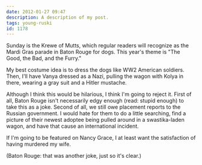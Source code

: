 ```yaml
---
date: 2012-01-27 09:47
description: A description of my post.
tags: young-ruski
id: 1178
---
```

Sunday is the Krewe of Mutts, which regular readers will recognize as the Mardi Gras parade in Baton Rouge for dogs.  This year's theme is "The Good, the Bad, and the Furry."

My best costume idea is to dress the dogs like WW2 American soldiers.  Then, I'll have Vanya dressed as a Nazi, pulling the wagon with Kolya in there, wearing a gray suit and a Hitler mustache.
<!--more-->
Although I think this would be hilarious, I think I'm going to reject it.  First of all, Baton Rouge isn't necessarily edgy enough (read: stupid enough) to take this as a joke.  Second of all, we still owe placement reports to the Russian government.  I would hate for them to do a little searching, find a picture of their newest adoptee being pulled around in a swastika-laden wagon, and have that cause an international incident.  

If I'm going to be featured on Nancy Grace, I at least want the satisfaction of having murdered my wife.

(Baton Rouge:  that was another joke, just so it's clear.)